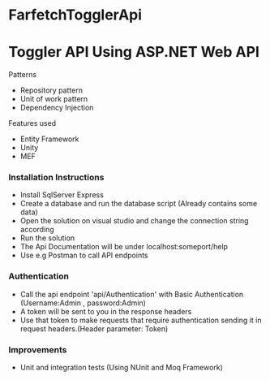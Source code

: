 # FarfetchTogglerApi

# Toggler API Using ASP.NET Web API

Patterns
<ul>
<li>Repository pattern</li>
<li>Unit of work pattern</li>
<li>Dependency Injection</li>
</ul>

Features used

<ul>
<li>Entity Framework</li>
<li>Unity</li>
<li>MEF</li>
</ul>


<h3>Installation Instructions </h3>

<ul>
<li>Install SqlServer Express</li>
<li>Create a database and run the database script (Already contains some data)</li>
<li>Open the solution on visual studio and change the connection string according</li>
<li>Run the solution</li>
<li>The Api Documentation will be under localhost:someport/help</li>
<li>Use e.g Postman to call API endpoints</li>
</ul>

<h3>Authentication </h3>

<ul>
<li>Call the api endpoint 'api/Authentication' with Basic Authentication (Username:Admin , password:Admin)</li>
<li>A token will be sent to you in the response headers</li>
<li>Use that token to make requests that require authentication sending it in request headers.(Header parameter: Token)</li>
</ul>


<h3>Improvements </h3>
<ul>
<li>Unit and integration tests (Using NUnit and Moq Framework)</li>

</ul>



